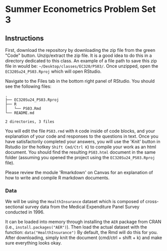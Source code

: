 # Summer Econometrics Problem Set 3

## Instructions

First, download the repository by downloading the zip file from the green "Code" button. 
Unzip/extract the zip file.
It is a good idea to do this in a directory dedicated to this class.
An example of a file path to save this zip file in would be:
`~/Desktop/classes/EC320/PS03/`.
Once unzipped, open the `EC320Su24_PS03.Rproj` which will open RStudio.

Navigate to the Files tab in the bottom right panel of RStudio. 
You should see the following files:

```
.
├── EC320Su24_PS03.Rproj
├── R
│   └── PS03.Rmd
└── README.md

2 directories, 3 files
```

You will edit the file `PS03.rmd` with `R` code inside of code blocks,
and your explanation of your code and responses to the questions in text.
Once you have satisfactorily completed your answers, 
you will use the 'Knit' button in Rstudio (or the hotkey `Shift Cmd/Ctrl K`)
to compile your work as an html document.
You should find the resulting `PS03.html` document in the same folder 
(assuming you opened the project using the `EC320Su24_PS03.Rproj` file).

Please review the module 'Rmarkdown' on Canvas for an explanation of how to
write and compile R markdown documents.

### Data

We will be using the `HealthInsurance` dataset which is composed of 
cross-sectional survey data from the Medical Expenditure Panel Survey conducted in 1996.

It can be loaded into memory through installing the `AER` package from CRAN
(i.e., `install.packages("AER")`).
Then load the actual dataset with the function: `data("HealthInsurance")`
By default, the Rmd will do this for you. 
After downloading, simply knit the document (cmd/ctrl + shift + k)
and make sure everything looks okay.
